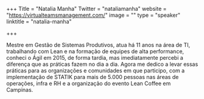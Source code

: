 +++
Title = "Natalia Manha"
Twitter = "nataliamanha"
website = "https://virtualteamsmanagement.com/"
image = ""
type = "speaker"
linktitle = "natalia-manha"

+++

Mestre em Gestão de Sistemas Produtivos, atua há 11 anos na área de TI, trabalhando com Lean e na formação de equipes de alta performance, conheci o Ágil em 2015, de forma tardia, mas imediatamente percebi a diferença que as práticas fazem no dia a dia. Agora me dedico a levar essas práticas para as organizações e comunidades em que participo, com a implementação de STATIK para mais de 5.000 pessoas nas áreas de operações, infra e RH e a organização do evento Lean Coffee em Campinas.

